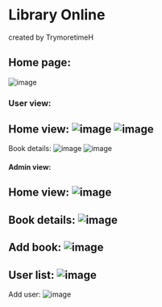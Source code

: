 # Library Online
created by TrymoretimeH
## Home page:
![image](https://github.com/TrymoretimeH/LibraryOnline/assets/96780850/e728b474-0b4c-4058-bab7-98f67c91b7fa)
### User view:
Home view:
![image](https://github.com/TrymoretimeH/LibraryOnline/assets/96780850/eb9d482a-1693-4ca2-a811-0eaf3b13b6d4)
![image](https://github.com/TrymoretimeH/LibraryOnline/assets/96780850/24bad905-5a83-4c91-a3ac-67838932a9a4)
------------------------
Book details:
![image](https://github.com/TrymoretimeH/LibraryOnline/assets/96780850/12097f7f-aa64-4891-9fa3-25f650a3bc6a)
![image](https://github.com/TrymoretimeH/LibraryOnline/assets/96780850/88f03e50-683a-4485-b649-45ca328226b8)
#### Admin view:
Home view:
![image](https://github.com/TrymoretimeH/LibraryOnline/assets/96780850/cecc6c2b-dbf1-488d-bdce-c583df883c6b)
------------------------
Book details:
![image](https://github.com/TrymoretimeH/LibraryOnline/assets/96780850/0397d4cc-9ada-4bcb-a20d-97698f03df9d)
------------------------
Add book:
![image](https://github.com/TrymoretimeH/LibraryOnline/assets/96780850/d5d0d5c2-24b7-4843-8ae4-2cd169dd8e58)
------------------------
User list:
![image](https://github.com/TrymoretimeH/LibraryOnline/assets/96780850/21fbc437-4003-4839-a5a2-dce6674390cb)
------------------------
Add user:
![image](https://github.com/TrymoretimeH/LibraryOnline/assets/96780850/d4259ac7-e824-4bf6-afd1-520f76e32ee6)
